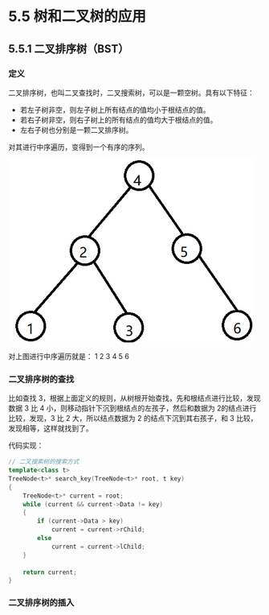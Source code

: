 # 5.5 树和二叉树的应用

## 5.5.1 二叉排序树（BST）

### 定义

二叉排序树，也叫二叉查找时，二叉搜索树，可以是一颗空树。具有以下特征：

* 若左子树非空，则左子树上所有结点的值均小于根结点的值。
* 若右子树非空，则右子树上的所有结点的值均大于根结点的值。
* 左右子树也分别是一颗二叉排序树。

对其进行中序遍历，变得到一个有序的序列。

![5-5-1](pictures/chapter5-5-1.png) 

对上图进行中序遍历就是： 1 2 3 4 5 6

### 二叉排序树的查找

比如查找 3，根据上面定义的规则，从树根开始查找，先和根结点进行比较，发现数据 3 比 4 小，则移动指针下沉到根结点的左孩子，然后和数据为 2的结点进行比较，发现，3 比 2 大，所以结点数据为 2 的结点下沉到其右孩子，和 3 比较，发现相等，这样就找到了。

代码实现：

```c++
// 二叉搜索树的搜索方式
template<class t>
TreeNode<t>* search_key(TreeNode<t>* root, t key)
{
    TreeNode<t>* current = root;
    while (current && current->Data != key)
    {
        if (current->Data > key)
            current = current->rChild;
        else
            current = current->lChild;
    }

    return current;
}
```

### 二叉排序树的插入

